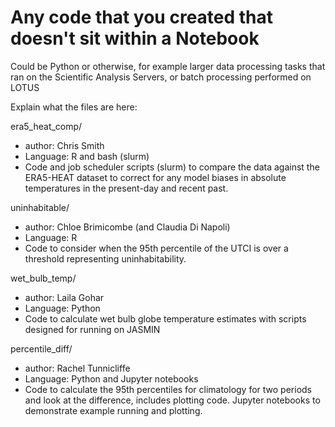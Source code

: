 # Any code that you created that doesn't sit within a Notebook

Could be Python or otherwise, for example larger data processing tasks that ran
on the Scientific Analysis Servers, or batch processing performed on LOTUS

Explain what the files are here:

era5_heat_comp/
 - author: Chris Smith
 - Language: R and bash (slurm)
 - Code and job scheduler scripts (slurm) to compare the data against the ERA5-HEAT dataset to correct for any model biases in absolute temperatures in the present-day and recent past.

uninhabitable/
 - author: Chloe Brimicombe (and Claudia Di Napoli)
 - Language: R
 - Code to consider when the 95th percentile of the UTCI is over a threshold representing uninhabitability. 

wet_bulb_temp/
 - author: Laila Gohar
 - Language: Python
 - Code to calculate wet bulb globe temperature estimates with scripts designed for running on JASMIN

percentile_diff/
 - author: Rachel Tunnicliffe
 - Language: Python and Jupyter notebooks
 - Code to calculate the 95th percentiles for climatology for two periods and look at the difference, includes plotting code. Jupyter notebooks to demonstrate example running and plotting.


